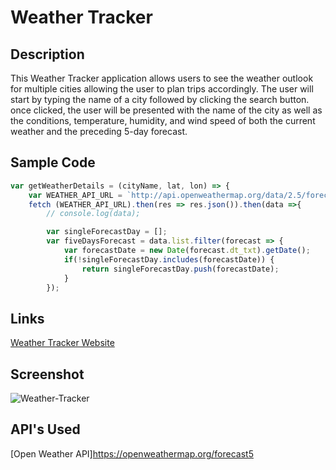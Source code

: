 # Weather Tracker

## Description
This Weather Tracker application allows users to see the weather outlook for multiple cities allowing the user to plan trips accordingly. The user will start by typing the name of a city followed by clicking the search button. once clicked, the user will be presented with the name of the city as well as the conditions, temperature, humidity, and wind speed of both the current weather and the preceding 5-day forecast.

## Sample Code

```javascript
var getWeatherDetails = (cityName, lat, lon) => {
    var WEATHER_API_URL = `http://api.openweathermap.org/data/2.5/forecast?lat=${lat}&lon=${lon}&appid=${APIkey}&units=imperial`
    fetch (WEATHER_API_URL).then(res => res.json()).then(data =>{
        // console.log(data);

        var singleForecastDay = [];
        var fiveDaysForecast = data.list.filter(forecast => {
            var forecastDate = new Date(forecast.dt_txt).getDate();
            if(!singleForecastDay.includes(forecastDate)) {
                return singleForecastDay.push(forecastDate);
            }
        });
```

## Links
[Weather Tracker Website](https://h3yj4yy.github.io/Weather-Tracker/)

## Screenshot
![Weather-Tracker](https://github.com/H3yJ4yy/Weather-Tracker/assets/143395836/c0b147c5-0387-405e-a22e-9a14233962c6)


## API's Used
[Open Weather API]https://openweathermap.org/forecast5
